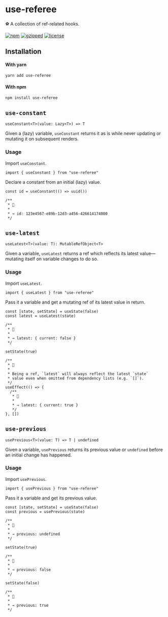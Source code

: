 # use-referee

⚽ A collection of ref-related hooks.

[![npm](https://img.shields.io/npm/v/use-referee?color=%2385f)](https://www.npmjs.com/package/use-referee) [![gzipped](https://img.shields.io/bundlephobia/minzip/use-referee?label=gzipped&color=%23d5e)](https://www.npmjs.com/package/use-referee) [![license](https://img.shields.io/github/license/bouchenoiremarc/use-referee?color=%23e48)](https://github.com/bouchenoiremarc/use-referee/blob/main/LICENSE)

## Installation

#### With yarn

```sh
yarn add use-referee
```

#### With npm

```sh
npm install use-referee
```

## `use-constant`

```tsx
useConstant<T>(value: Lazy<T>) => T
```

Given a (lazy) variable, `useConstant` returns it as is while never updating or mutating it on subsequent renders.

### Usage

Import `useConstant`.

```tsx
import { useConstant } from "use-referee"
```

Declare a constant from an initial (lazy) value.

```tsx
const id = useConstant(() => uuid())

/**
 * 💬
 *
 * → id: 123e4567-e89b-12d3-a456-426614174000
 */
```

## `use-latest`

```tsx
useLatest<T>(value: T): MutableRefObject<T>
```

Given a variable, `useLatest` returns a ref which reflects its latest value—mutating itself on variable changes to do so.

### Usage

Import `useLatest`.

```tsx
import { useLatest } from "use-referee"
```

Pass it a variable and get a mutating ref of its latest value in return.

```tsx
const [state, setState] = useState(false)
const latest = useLatest(state)

/**
 * 💬
 *
 * → latest: { current: false }
 */

setState(true)

/**
 * 🧱
 *
 * Being a ref, `latest` will always reflect the latest `state`
 * value even when omitted from dependency lists (e.g. `[]`).
 */
useEffect(() => {
  /**
   * 💬
   *
   * → latest: { current: true }
   */
}, [])
```

## `use-previous`

```tsx
usePrevious<T>(value: T) => T | undefined
```

Given a variable, `usePrevious` returns its previous value or `undefined` before an initial change has happened.

### Usage

Import `usePrevious`.

```tsx
import { usePrevious } from "use-referee"
```

Pass it a variable and get its previous value.

```tsx
const [state, setState] = useState(false)
const previous = usePrevious(state)

/**
 * 💬
 *
 * → previous: undefined
 */

setState(true)

/**
 * 💬
 *
 * → previous: false
 */

setState(false)

/**
 * 💬
 *
 * → previous: true
 */
```
